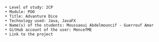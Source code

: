 ﻿    • Level of study: 2CP
    • Module: POO
    • Title: Advanture Dice
    • Technology used: Java, JavaFX
    • Name(s) of the students: Moussaoui Abdelmouncif - Guerrouf Amar
    • GitHub account of the user: MoncefME
    • Link to the project
